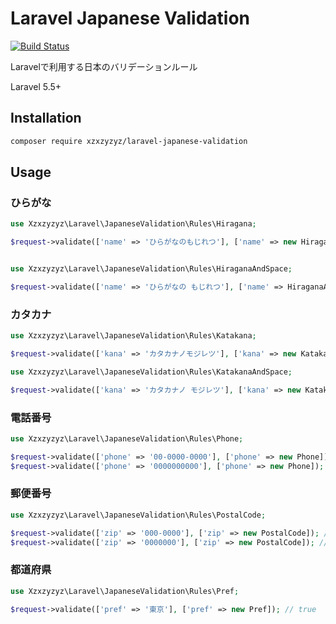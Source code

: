 # Laravel Japanese Validation

[![Build Status](https://travis-ci.com/xzxzyzyz/laravel-japanese-validation.svg?branch=master)](https://travis-ci.com/xzxzyzyz/laravel-japanese-validation)

Laravelで利用する日本のバリデーションルール

Laravel 5.5+

## Installation

```bash
composer require xzxzyzyz/laravel-japanese-validation
```

## Usage

### ひらがな

```php
use Xzxzyzyz\Laravel\JapaneseValidation\Rules\Hiragana;

$request->validate(['name' => 'ひらがなのもじれつ'], ['name' => new Hiragana]); // true


use Xzxzyzyz\Laravel\JapaneseValidation\Rules\HiraganaAndSpace;

$request->validate(['name' => 'ひらがなの もじれつ'], ['name' => HiraganaAndSpaceHiragana]); // true
```

### カタカナ

```php
use Xzxzyzyz\Laravel\JapaneseValidation\Rules\Katakana;

$request->validate(['kana' => 'カタカナノモジレツ'], ['kana' => new Katakana]); // true

use Xzxzyzyz\Laravel\JapaneseValidation\Rules\KatakanaAndSpace;

$request->validate(['kana' => 'カタカナノ モジレツ'], ['kana' => new KatakanaAndSpace]); // true
```

### 電話番号

```php
use Xzxzyzyz\Laravel\JapaneseValidation\Rules\Phone;

$request->validate(['phone' => '00-0000-0000'], ['phone' => new Phone]); // true
$request->validate(['phone' => '0000000000'], ['phone' => new Phone]); // true
```

### 郵便番号

```php
use Xzxzyzyz\Laravel\JapaneseValidation\Rules\PostalCode;

$request->validate(['zip' => '000-0000'], ['zip' => new PostalCode]); // true
$request->validate(['zip' => '0000000'], ['zip' => new PostalCode]); // true
```

### 都道府県

```php
use Xzxzyzyz\Laravel\JapaneseValidation\Rules\Pref;

$request->validate(['pref' => '東京'], ['pref' => new Pref]); // true
```
